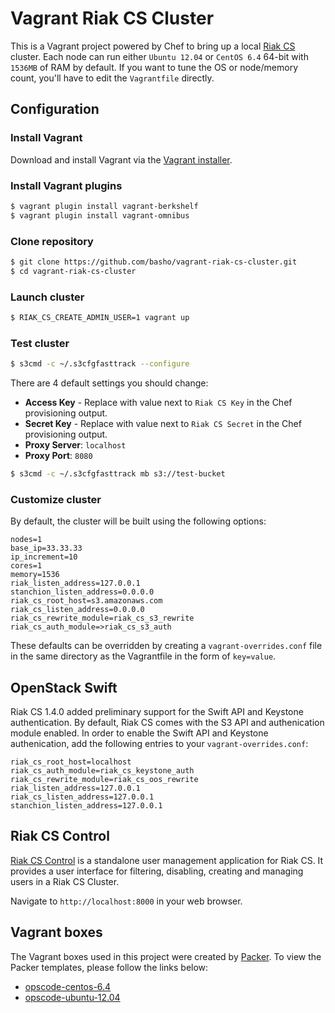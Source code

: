 # Vagrant Riak CS Cluster

This is a Vagrant project powered by Chef to bring up a local [Riak
CS](https://github.com/basho/riak_cs) cluster. Each node can run either `Ubuntu
12.04` or `CentOS 6.4` 64-bit with `1536MB` of RAM by default. If you want to
tune the OS or node/memory count, you'll have to edit the `Vagrantfile`
directly.

## Configuration

### Install Vagrant

Download and install Vagrant via the
[Vagrant installer](http://downloads.vagrantup.com/).

### Install Vagrant plugins

``` bash
$ vagrant plugin install vagrant-berkshelf
$ vagrant plugin install vagrant-omnibus
```

### Clone repository

``` bash
$ git clone https://github.com/basho/vagrant-riak-cs-cluster.git
$ cd vagrant-riak-cs-cluster
```

### Launch cluster

``` bash
$ RIAK_CS_CREATE_ADMIN_USER=1 vagrant up
```

### Test cluster

``` bash
$ s3cmd -c ~/.s3cfgfasttrack --configure
```

There are 4 default settings you should change:

* **Access Key** - Replace with value next to `Riak CS Key` in the Chef
  provisioning output.
* **Secret Key** - Replace with value next to `Riak CS Secret` in the Chef
  provisioning output.
* **Proxy Server**: `localhost`
* **Proxy Port**: `8080`

``` bash
$ s3cmd -c ~/.s3cfgfasttrack mb s3://test-bucket
```

### Customize cluster

By default, the cluster will be built using the following options:

```
nodes=1
base_ip=33.33.33
ip_increment=10
cores=1
memory=1536
riak_listen_address=127.0.0.1
stanchion_listen_address=0.0.0.0
riak_cs_root_host=s3.amazonaws.com
riak_cs_listen_address=0.0.0.0
riak_cs_rewrite_module=riak_cs_s3_rewrite
riak_cs_auth_module=>riak_cs_s3_auth
```

These defaults can be overridden by creating a `vagrant-overrides.conf` file
in the same directory as the Vagrantfile in the form of `key=value`.

## OpenStack Swift

Riak CS 1.4.0 added preliminary support for the Swift API and Keystone
authentication. By default, Riak CS comes with the S3 API and authenication
module enabled. In order to enable the Swift API and Keystone authenication,
add the following entries to your `vagrant-overrides.conf`:

```
riak_cs_root_host=localhost
riak_cs_auth_module=riak_cs_keystone_auth
riak_cs_rewrite_module=riak_cs_oos_rewrite
riak_listen_address=127.0.0.1
riak_cs_listen_address=127.0.0.1
stanchion_listen_address=127.0.0.1
```

## Riak CS Control

[Riak CS Control](https://github.com/basho/riak_cs_control) is a standalone user
management application for Riak CS. It provides a user interface for filtering,
disabling, creating and managing users in a Riak CS Cluster.

Navigate to `http://localhost:8000` in your web browser.

## Vagrant boxes

The Vagrant boxes used in this project were created by
[Packer](http://www.packer.io). To view the Packer templates, please follow
the links below:

* [opscode-centos-6.4](https://github.com/opscode/bento/blob/master/packer/centos-6.4-x86_64.json)
* [opscode-ubuntu-12.04](https://github.com/opscode/bento/blob/master/packer/ubuntu-12.04-amd64.json)


